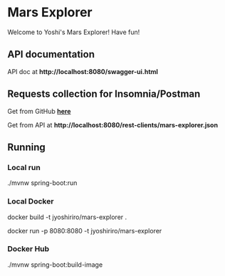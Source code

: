 # Mars Explorer

Welcome to Yoshi's Mars Explorer! Have fun!

## API documentation
API doc at **http://localhost:8080/swagger-ui.html**

## Requests collection for Insomnia/Postman

Get from GitHub **[here](src/main/resources/static/rest-clients/mars-explorer.json)**

Get from API at **http://localhost:8080/rest-clients/mars-explorer.json**  

## Running

### Local run
./mvnw spring-boot:run

### Local Docker
docker build -t jyoshiriro/mars-explorer .

docker run -p 8080:8080 -t jyoshiriro/mars-explorer

### Docker Hub
./mvnw spring-boot:build-image
